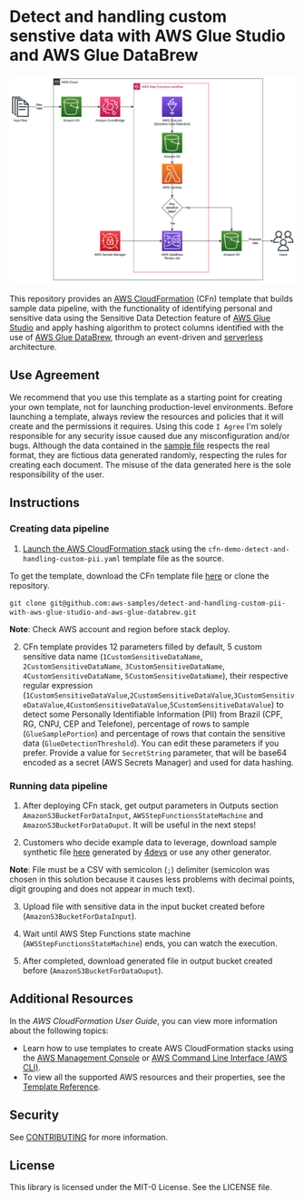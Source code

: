 # Detect and handling custom senstive data with AWS Glue Studio and AWS Glue DataBrew

![alt text](images/sensitive-data-detection-architecture.png "Architecture")

This repository provides an [AWS CloudFormation](https://aws.amazon.com/cloudformation/) (CFn) template that builds sample data pipeline, with the functionality of identifying personal and sensitive data using the Sensitive Data Detection feature of [AWS Glue Studio](https://docs.aws.amazon.com/glue/latest/ug/what-is-glue-studio.html) and apply hashing algorithm to protect columns identified with the use of [AWS Glue DataBrew](https://aws.amazon.com/glue/features/databrew/), through an event-driven and [serverless](https://aws.amazon.com/serverless/) architecture.

## Use Agreement

We recommend that you use this template as a starting point for creating your own template, not for launching production-level environments. Before launching a template, always review the resources and policies that it will create and the permissions it requires. Using this code `I Agree` I'm solely responsible for any security issue caused due any misconfiguration and/or bugs. 
Although the data contained in the [sample file](sample-synthetic-PII-ptbr.csv) respects the real format, they are fictious data generated randomly, respecting the rules for creating each document. The misuse of the data generated here is the sole responsibility of the user.

## Instructions

### Creating data pipeline 

1. <a href="https://console.aws.amazon.com/cloudformation/home?#/stacks/new">Launch the AWS CloudFormation stack</a> using the `cfn-demo-detect-and-handling-custom-pii.yaml` template file as the source.

To get the template, download the CFn template file [here](cfn-demo-detect-and-handling-custom-pii.yaml) or clone the repository.
```
git clone git@github.com:aws-samples/detect-and-handling-custom-pii-with-aws-glue-studio-and-aws-glue-databrew.git
```
**Note**: Check AWS account and region before stack deploy.

2. CFn template provides 12 parameters filled by default, 5 custom sensitive data name (`1CustomSensitiveDataName`, `2CustomSensitiveDataName`, `3CustomSensitiveDataName`,
`4CustomSensitiveDataName`, `5CustomSensitiveDataName`), their respective regular expression (`1CustomSensitiveDataValue`,`2CustomSensitiveDataValue`,`3CustomSensitiveDataValue`,`4CustomSensitiveDataValue`,`5CustomSensitiveDataValue`) to detect some Personally Identifiable Information (PII) from Brazil (CPF, RG, CNPJ, CEP and Telefone), percentage of rows to sample (`GlueSamplePortion`) and percentage of rows that contain the sensitive data (`GlueDetectionThreshold`). You can edit these parameters if you prefer. 
Provide a value for `SecretString` parameter, that will be base64 encoded as a secret (AWS Secrets Manager) and used for data hashing.

### Running data pipeline 

1. After deploying CFn stack, get output parameters in Outputs section `AmazonS3BucketForDataInput`, `AWSStepFunctionsStateMachine` and `AmazonS3BucketForDataOuput`. It will be useful in the next steps!

2. Customers who decide example data to leverage, download sample synthetic file [here](sample-synthetic-PII-ptbr.csv) generated by [4devs](https://www.4devs.com.br/gerador_de_pessoas) or use any other generator.


**Note**: File must be a CSV with semicolon (`;`) delimiter (semicolon was chosen in this solution because it causes less problems with decimal points, digit grouping and does not appear in much text).

3. Upload file with sensitive data in the input bucket created before (`AmazonS3BucketForDataInput`).

4. Wait until AWS Step Functions state machine (`AWSStepFunctionsStateMachine`) ends, you can watch the execution.

5. After completed, download generated file in output bucket created before (`AmazonS3BucketForDataOuput`).


## Additional Resources
In the *AWS CloudFormation User Guide*, you can view more information about the following topics:

- Learn how to use templates to create AWS CloudFormation stacks using the [AWS Management Console](http://docs.aws.amazon.com/AWSCloudFormation/latest/UserGuide/cfn-console-create-stack.html) or [AWS Command Line Interface (AWS CLI)](http://docs.aws.amazon.com/AWSCloudFormation/latest/UserGuide/using-cfn-cli-creating-stack.html).
- To view all the supported AWS resources and their properties, see the [Template Reference](http://docs.aws.amazon.com/AWSCloudFormation/latest/UserGuide/template-reference.html).

## Security

See [CONTRIBUTING](CONTRIBUTING.md#security-issue-notifications) for more information.

## License

This library is licensed under the MIT-0 License. See the LICENSE file.

